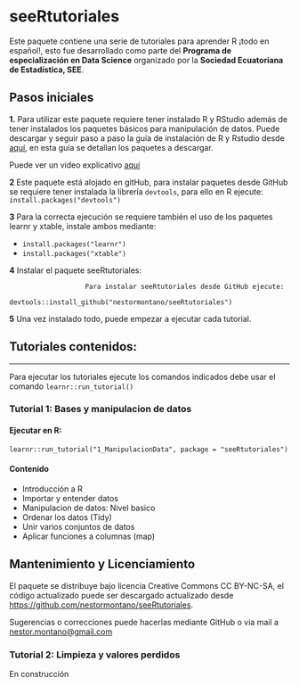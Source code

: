 # seeRtutoriales

Este paquete contiene una serie de tutoriales para aprender R ¡todo en español!, esto fue desarrollado como parte del **Programa de especialización en Data Science** organizado por la **Sociedad Ecuatoriana de Estadística, SEE**. 

## Pasos iniciales

**1.** Para utilizar este paquete requiere tener instalado R y RStudio además de tener instalados los paquetes básicos para manipulación de datos. Puede descargar y seguir paso a paso la guía de instalación de R y Rstudio desde [aquí](https://goo.gl/sKH4eY), en esta guía se detallan los paquetes a descargar.   

Puede ver un video explicativo [aquí](https://www.youtube.com/watch?v=1WXgaa2Spp0)   


**2** Este paquete está alojado en gitHub, para instalar paquetes desde GitHub se requiere tener instalada la librería `devtools`, para ello en R ejecute: `install.packages("devtools")`

**3** Para la correcta ejecución se requiere también el uso de los paquetes learnr y xtable, instale ambos mediante:     
- `install.packages("learnr")`    
- `install.packages("xtable")`    

**4** Instalar el paquete seeRtutoriales:


                       Para instalar seeRtutoriales desde GitHub ejecute:   
                       devtools::install_github("nestormontano/seeRtutoriales")


**5** Una vez instalado todo, puede empezar a ejecutar cada tutorial.



## Tutoriales contenidos:   
___________________________

Para ejecutar los tutoriales ejecute los comandos indicados debe usar el comando `learnr::run_tutorial()`

### Tutorial 1: Bases y manipulacion de datos

#### Ejecutar en R: 

`learnr::run_tutorial("1_ManipulacionData", package = "seeRtutoriales")`


#### Contenido
- Introducción a R
- Importar y entender datos
- Manipulacion de datos: Nivel basico
- Ordenar los datos (Tidy)
- Unir varios conjuntos de datos
- Aplicar funciones a columnas (map)



## Mantenimiento y Licenciamiento

El paquete se distribuye bajo licencia Creative Commons CC BY-NC-SA, el código actualizado puede ser descargado actualizado desde https://github.com/nestormontano/seeRtutoriales.

Sugerencias o correcciones puede hacerlas mediante GitHub o via mail a nestor.montano@gmail.com


### Tutorial 2: Limpieza y valores perdidos

En construcción